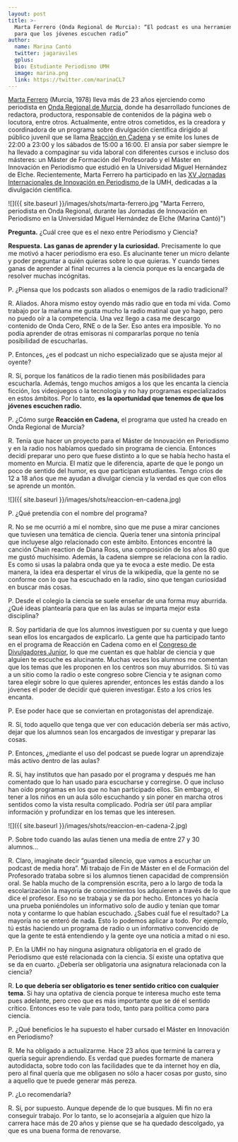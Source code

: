 ```yaml
---
layout: post
title: >-
  Marta Ferrero (Onda Regional de Murcia): “El podcast es una herramienta clave
  para que los jóvenes escuchen radio”
author:
  name: Marina Cantó
  twitter: jagaraviles
  gplus:  
  bio: Estudiante Periodismo UMH
  image: marina.png
  link: https://twitter.com/marinaCL7
---
```

[Marta Ferrero](https://twitter.com/MFerreroB) (Murcia, 1978) lleva más de 23 años ejerciendo como periodista en [Onda Regional de Murcia](https://www.orm.es/), donde ha desarrollado funciones de redactora, productora, responsable de contenidos de la página web o locutora, entre otros. Actualmente, entre otros cometidos, es la creadora y coordinadora de un programa sobre divulgación científica dirigido al público juvenil que se llama [Reacción en Cadena](https://www.orm.es/eorm/reaccionencadena/) y se emite los lunes de 22:00 a 23:00 y los sábados de 15:00 a 16:00. El ansia por saber siempre le ha llevado a compaginar su vida laboral con diferentes cursos e incluso dos másteres: un Máster de Formación del Profesorado y el Máster en Innovación en Periodismo que estudió en la Universidad Miguel Hernández de Elche. Recientemente, Marta Ferrero ha participado en las [XV Jornadas Internacionales de Innovación en Periodismo ](https://periodismo.umh.es/2019/10/17/jornadas-internacionales-de-periodismo-ciencia-y-periodismo/)de la UMH, dedicadas a la divulgación científica.

![]({{ site.baseurl }}/images/shots/marta-ferrero.jpg "Marta Ferrero, periodista en Onda Regional, durante las Jornadas de Innovación en Periodismo en la Universidad Miguel Hernández de Elche (Marina Cantó)")

**Pregunta.** ¿Cuál cree que es el nexo entre Periodismo y Ciencia?

**Respuesta.** **Las ganas de aprender y la curiosidad.** Precisamente lo que me motivó a hacer periodismo era eso. Es alucinante tener un micro delante y poder preguntar a quién quieras sobre lo que quieras. Y cuando tienes ganas de aprender al final recurres a la ciencia porque es la encargada de resolver muchas incógnitas. 

P. ¿Piensa que los podcasts son aliados o enemigos de la radio tradicional?

R. Aliados. Ahora mismo estoy oyendo más radio que en toda mi vida. Como trabajo por la mañana me gusta mucho la radio matinal que yo hago, pero no puedo oír a la competencia. Una vez llego a casa me descargo contenido de Onda Cero, RNE o de la Ser. Eso antes era imposible. Yo no podía aprender de otras emisoras ni compararlas porque no tenía posibilidad de escucharlas.

P. Entonces, ¿es el podcast un nicho especializado que se ajusta mejor al oyente?

R. Sí, porque los fanáticos de la radio tienen más posibilidades para escucharla. Además, tengo muchos amigos a los que les encanta la ciencia ficción, los videojuegos o la tecnología y no hay programas especializados en estos ámbitos. Por lo tanto, **es la oportunidad que tenemos de que los jóvenes escuchen radio.** 

P. ¿Cómo surge **Reacción en Cadena,** el programa que usted ha creado en Onda Regional de Murcia?

R. Tenía que hacer un proyecto para el Máster de Innovación en Periodismo y en la radio nos habíamos quedado sin programa de ciencia. Entonces decidí preparar uno pero que fuese distinto a lo que se había hecho hasta el momento en Murcia. El matiz que le diferencia, aparte de que le pongo un poco de sentido del humor, es que participan estudiantes. Tengo críos de 12 a 18 años que me ayudan a divulgar ciencia y la verdad es que con ellos se aprende un montón. 

![]({{ site.baseurl }}/images/shots/reaccion-en-cadena.jpg)

P. ¿Qué pretendía con el nombre del programa?

R. No se me ocurrió a mí el nombre, sino que me puse a mirar canciones que tuviesen una temática de ciencia. Quería tener una sintonía principal que incluyese algo relacionado con este ámbito. Entonces encontré la canción Chain reaction de Diana Ross, una composición de los años 80 que me gustó muchísimo. Además, la cadena siempre se relaciona con la radio. Es como si usas la palabra onda que ya te evoca a este medio. De esta manera, la idea era despertar el virus de la wikipedia, que la gente no se conforme con lo que ha escuchado en la radio, sino que tengan curiosidad en buscar más cosas. 

P. Desde el colegio la ciencia se suele enseñar de una forma muy aburrida. ¿Qué ideas plantearía para que en las aulas se imparta mejor esta disciplina?

R. Soy partidaria de que los alumnos investiguen por su cuenta y que luego sean ellos los encargados de explicarlo. La gente que ha participado tanto en el programa de Reacción en Cadena como en el [Congreso de Divulgadores Junior](http://murciadivulga.com/2019/05/14/ii-congreso-divulgadores-junior-adcmurcia/), lo que me cuentan es que hablar de ciencia y que alguien te escuche es alucinante. Muchas veces los alumnos me comentan que los temas que les proponen en los centros son muy aburridos. Si tú vas a un sitio como la radio o este congreso sobre Ciencia y te asignan como tarea elegir sobre lo que quieres aprender, entonces les estás dando a los jóvenes el poder de decidir qué quieren investigar. Esto a los críos les encanta.

P. Ese poder hace que se conviertan en protagonistas del aprendizaje.

R. Sí, todo aquello que tenga que ver con educación debería ser más activo, dejar que los alumnos sean los encargados de investigar y preparar las cosas. 

P. Entonces, ¿mediante el uso del podcast se puede lograr un aprendizaje más activo dentro de las aulas?

R. Sí, hay institutos que han pasado por el programa y después me han comentado que lo han usado para escucharse y corregirse. O que incluso han oído programas en los que no han participado ellos. Sin embargo, el tener a los niños en un aula sólo escuchando y sin poner en marcha otros sentidos como la vista resulta complicado. Podría ser útil para ampliar información y profundizar en los temas que les interesen. 

![]({{ site.baseurl }}/images/shots/reaccion-en-cadena-2.jpg)

P. Sobre todo cuando las aulas tienen una media de entre 27 y 30 alumnos...

R. Claro, imagínate decir “guardad silencio, que vamos a escuchar un podcast de media hora”. Mi trabajo de Fin de Máster en el de Formación del Profesorado trataba sobre si los alumnos tienen capacidad de comprensión oral. Se habla mucho de la comprensión escrita, pero a lo largo de toda la escolarización la mayoría de conocimientos los adquieren a través de lo que dice el profesor. Eso no se trabaja y se da por hecho. Entonces yo hacía una prueba poniéndoles un informativo solo de audio y tenían que tomar nota y contarme lo que habían escuchado. ¿Sabes cuál fue el resultado? La mayoría no se enteró de nada. Esto lo podemos aplicar a todo. Por ejemplo, tú estás haciendo un programa de radio o un informativo convencido de que la gente te está entendiendo y la gente oye una noticia a mitad o ni eso. 

P. En la UMH no hay ninguna asignatura obligatoria en el grado de Periodismo que esté relacionada con la ciencia. Sí existe una optativa que se da en cuarto. ¿Debería ser obligatoria una asignatura relacionada con la ciencia?

R. **Lo que debería ser obligatorio es tener sentido crítico con cualquier tema**. Si hay una optativa de ciencia porque te interesa mucho este tema pues adelante, pero creo que es más importante que se dé el sentido crítico. Entonces eso te vale para todo, tanto para política como para ciencia. 

P. ¿Qué beneficios le ha supuesto el haber cursado el Máster en Innovación en Periodismo?

R. Me ha obligado a actualizarme. Hace 23 años que terminé la carrera y quería seguir aprendiendo. Es verdad que puedes formarte de manera autodidacta, sobre todo con las facilidades que te da internet hoy en día, pero al final quería que me obligasen no sólo a hacer cosas por gusto, sino a aquello que te puede generar más pereza. 

P. ¿Lo recomendaría?

R. Sí, por supuesto. Aunque depende de lo que busques. Mi fin no era conseguir trabajo. Por lo tanto, se lo aconsejaría a alguien que hizo la carrera hace más de 20 años y piense que se ha quedado descolgado, ya que es una buena forma de renovarse.